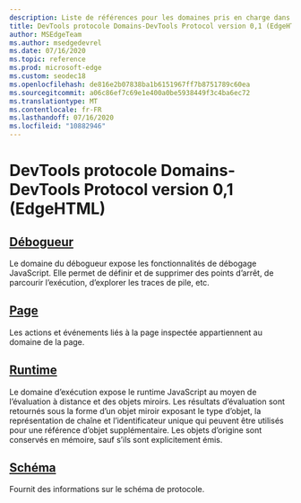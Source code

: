 ```yaml
---
description: Liste de références pour les domaines pris en charge dans la version 0,1 du protocole Microsoft Edge DevTools.
title: DevTools protocole Domains-DevTools Protocol version 0,1 (EdgeHTML)
author: MSEdgeTeam
ms.author: msedgedevrel
ms.date: 07/16/2020
ms.topic: reference
ms.prod: microsoft-edge
ms.custom: seodec18
ms.openlocfilehash: de816e2b07838ba1b6151967ff7b8751789c60ea
ms.sourcegitcommit: a06c86ef7c69e1e400a0be5938449f3c4ba6ec72
ms.translationtype: MT
ms.contentlocale: fr-FR
ms.lasthandoff: 07/16/2020
ms.locfileid: "10882946"
---
```

# DevTools protocole Domains-DevTools Protocol version 0,1 (EdgeHTML)  

## [Débogueur](debugger.md)  

Le domaine du débogueur expose les fonctionnalités de débogage JavaScript. Elle permet de définir et de supprimer des points d’arrêt, de parcourir l’exécution, d’explorer les traces de pile, etc.
## [Page](page.md)
Les actions et événements liés à la page inspectée appartiennent au domaine de la page.
## [Runtime](runtime.md)
Le domaine d’exécution expose le runtime JavaScript au moyen de l’évaluation à distance et des objets miroirs. Les résultats d’évaluation sont retournés sous la forme d’un objet miroir exposant le type d’objet, la représentation de chaîne et l’identificateur unique qui peuvent être utilisés pour une référence d’objet supplémentaire. Les objets d’origine sont conservés en mémoire, sauf s’ils sont explicitement émis.
## [Schéma](schema.md)
Fournit des informations sur le schéma de protocole.